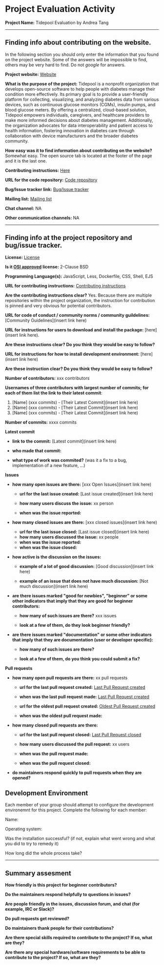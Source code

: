# Project Evaluation Activity



__Project Name:__  Tidepool
Evaluation by Andrea Tang


---

## Finding info about contributing on the website.

In the following section you should only enter the information that you
found on the project website. Some of the answers will be impossible to find, others
may be very hard to find. Do not _google_ for answers.

__Project website:__ [Website](https://www.tidepool.org/)


__What is the purpose of the project:__ Tidepool is a nonprofit organization that develops open-source software to help people with diabetes manage their condition more effectively. Its primary goal is to provide a user-friendly platform for collecting, visualizing, and analyzing diabetes data from various devices, such as continuous glucose monitors (CGMs), insulin pumps, and blood glucose meters. By offering a centralized, cloud-based solution, Tidepool empowers individuals, caregivers, and healthcare providers to make more informed decisions about diabetes management. Additionally, the organization advocates for data interoperability and patient access to health information, fostering innovation in diabetes care through collaboration with device manufacturers and the broader diabetes community.


__How easy was it to find information about contributing on the website?__ Somewhat easy. The open source tab is located at the footer of the page and it is the last one.


__Contributing instructions:__ [Here](https://www.tidepool.org/open) 

__URL for the code repository:__ [Code repository](https://github.com/tidepool-org/blip)

__Bug/Issue tracker link:__ [Bug/Issue tracker](https://github.com/tidepool-org/blip/issues)

__Mailing list:__ [Mailing list](https://www.tidepool.org/user-research-external)

__Chat channel:__ NA

__Other communication channels:__ NA

---

## Finding info at the project repository and bug/issue tracker.

__License:__ [License](https://github.com/tidepool-org/blip/blob/develop/LICENSE)

__Is it [OSI approved](https://opensource.org/licenses/alphabetical) license:__ 2-Clause BSD

__Programming Language(s):__ JavaScript, Less, Dockerfile, CSS, Shell, EJS

__URL for contributing instructions:__ [Contributing instructions](https://github.com/tidepool-org/development)

__Are the contributing instructions clear?__ Yes. Because there are multiple repositories within the project organization, the instruction for contribution is pinned and very obvious for potential contributors.


__URL for code of conduct / community norms / community guildelines:__ [Community Guidelines](insert link here)

__URL for instructions for users to download and install the package:__  [here](insert link here). 


__Are these instructions clear? Do you think they would be easy to follow?__ 


__URL for instructions for how to install development environment:__ [here](insert link here)


__Are these instruction clear? Do you think they would be easy to follow?__


__Number of contributors:__ xxx contributors


__Usernames of three contributors with largest number of commits; for
each of them list the link to their latest commit__:

1. [Name] (xxx commits) - [Their Latest Commit](insert link here)
1. [Name] (xxx commits) - [Their Latest Commit](insert link here)
1. [Name] (xxx commits) - [Their Latest Commit](insert link here)


__Number of commits:__ xxxx commits

__Latest commit__ 

- __link to the commit:__ [Latest commit](insert link here)

- __who made that commit:__ 

- __what type of work was commited?__ (was it a fix to a bug, implementation of a new feature, ...)


__Issues__

- __how many open issues are there:__ [xxx Open Issues](insert link here)

    - __url for the last issue created:__ [Last issue created](insert link here)

    - __how many users discuss the issue:__ xx person
    
    - __when was the issue reported:__ 
    

- __how many closed issues are there:__ [xxx closed issues](insert link here)
    - __url for the last issue closed:__ [Last issue closed](insert link here)
    - __how many users discussed the issue:__ xx people
    - __when was the issue reported:__ 
    - __when was the issue closed:__ 

- __how active is the discussion on the issues:__ 

    - __example of a lot of good discussion:__ [Good discussion](insert link here)
    
    - __example of an issue that does not have much discussion:__ [Not much discussion](insert link here)



- __are there issues marked "good for newbies", "beginner" or some other indicators that imply that they are good for beginner contributors:__ 

    - __how many of such issues are there?__ xxx issues
    
    - __look at a few of them, do they look beginner friendly?__ 



- __are there issues marked "documentation" or some other indicators that imply that they are documentation (user or developer specific):__ 

    - __how many of such issues are there?__ 
    
    - __look at a few of them, do you think you could submit a fix?__ 



__Pull requests__

- __how many open pull requests are there:__ xx pull requests

    - __url for the last pull request created:__ [Last Pull Request created]()
    
    - __when was the last pull request made:__ [Last Pull Request created]()

    - __url for the oldest pull request created:__ [Oldest Pull Request created]()
    
    - __when was the oldest pull request made:__ 

- __how many closed pull requests are there:__ 

    - __url for the last pull request closed:__ [Last Pull Request closed]()
    
    - __how many users discussed the pull request:__ xx users
    
    - __when was the pull request made:__  
    
    - __when was the pull request closed:__ 
    

- __do maintainers respond quickly to pull requests when they are opened?__ 


## Development Environment 

Each member of your group should attempt to configure the development environemnt 
for this project. Complete the following for each member:

Name: 

Operating system: 

Was the installation successful? (if not, explain what went wrong and 
what you did to try to remedy it)

How long did the whole process take? 


---


## Summary assesment
__How friendly is this project for beginner contributors?__




__Do the maintainers respond helpfully to questions in issues?__



__Are people friendly in the issues, discussion forum, and chat (for example, IRC or Slack)?__




__Do pull requests get reviewed?__



__Do maintainers thank people for their contributions?__



__Are there special skills required to contribute to the project? If so, what are they?__



__Are there any special hardware/software requirements to be able to contribute to the project? If so, what are they?__

